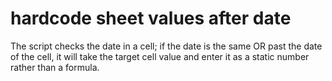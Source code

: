 # hardcode sheet values after date
The script checks the date in a cell; if the date is the same OR past the date of the cell, it will take the target cell value and enter it as a static number rather than a formula.
